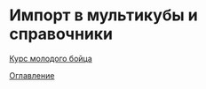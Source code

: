 # Импорт в мультикубы и справочники



[Курс молодого бойца](cookBook.md)

[Оглавление](../README.md)